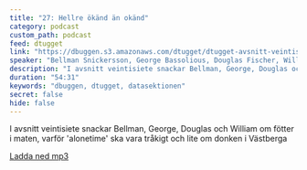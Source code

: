 ```yaml
---
title: "27: Hellre ökänd än okänd"
category: podcast
custom_path: podcast
feed: dtugget
link: "https://dbuggen.s3.amazonaws.com/dtugget/dtugget-avsnitt-veintisiete.mp3"
speaker: "Bellman Snickersson, George Bassolious, Douglas Fischer, William Agnér"
description: "I avsnitt veintisiete snackar Bellman, George, Douglas och William om fötter i maten, varför 'alonetime' ska vara tråkigt och lite om donken i Västberga"
duration: "54:31"
keywords: "dbuggen, dtugget, datasektionen"
secret: false
hide: false
---
```

<script src="/audiojs/audio.min.js"></script>
<script>
  audiojs.events.ready(function() {
    var as = audiojs.createAll();
  });
</script>

I avsnitt veintisiete snackar Bellman, George, Douglas och William om fötter i maten, varför 'alonetime' ska vara tråkigt och lite om donken i Västberga

<audio src="{{ page.link }}" preload="auto"></audio>

<p class="center">
  <a class="center" href="{{ page.link }}">Ladda ned mp3</a>
</p>

